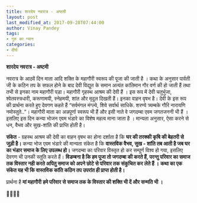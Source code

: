 ```yaml
---
title: शारदेय नवरात्र - अष्टमी
layout: post
last_modified_at: 2017-09-28T07:44:00
author: Vinay Pandey
tags:
- गुरु का ग्यान
categories:
- दीर्घ
---
```

**शारदेय नवरात्र - अष्टमी**

नवरात्र के आठवें दिन माता आदि शक्ति के महागौरी स्वरूप की पूजा की जाती है ।  कथा के अनुसार पार्वती जी के कठिन तप के सफल होने के बाद देवी विद्युत के समान अत्यंत कांतिमान गौर वर्ण की हो जाती हैं तथा तभी से इनका नाम महागौरी पड़ा।
महागौरी गृहस्थ आश्रम की देवी हैं । इस रूप में देवी चतुर्भुजा, श्वेतवस्त्रधारी, करूणामयी, स्नेहमयी, शांत और मृदुल दिखती हैं। इनका वाहन वृषभ है। देवी के इस रूप की प्रार्थना करते हुए देवगण कहते हैं “सर्वमंगल मंग्ल्ये, शिवे सर्वार्थ साधिके. शरण्ये त्र्यम्बके गौरि नारायणि नमोस्तुते..”। महागौरी माता का अन्नपूर्णा स्वरूप भी हैं और इसी नाते वे जगदम्बा एवम जगतजननी भी हैं । इसलिए इस दिन कन्या भोजन एवम भंडारे का विशेष महत्व माना जाता है । मान्यता अनुसार, ऐसा करने से धन, वैभव और सुख-शांति की प्राप्ति होती है।

**संकेत** - ग्रहस्थ आश्रम की देवी का वाहन वृषभ का होना दर्शाता है कि **घर की तरक्की कृषि की बेहतरी से जुड़ी है।** कन्या भोज एवम भंडारे की मान्यता संकेत है कि **वास्तविक वैभव, सुख - शांति तब आती है जब घर का भंडार समाज के लिए उपलब्ध हो।**
जगदम्बा का परिवार विस्तृत हो कर सम्पूर्ण विश्व हो गया, इसलिए देवगण भी उनकी स्तुति करते हैं।  **विडम्बना है कि हम पूजा तो जगदम्बा की करते हैं, परन्तु परिवार का समाज तक विस्तार नही करते अपितु समाज को अपने छोटे से परिवार तक संकुचित कर लेते हैं ।**
**कथा का एक संकेत यह भी कि वास्तविक कांति कठिन तप उपरांत ही प्राप्त होती है।**

प्रार्थना है
**मां महागौरी**
**हमे परिवार से समाज तक के विस्तार की शक्ति भी दें और सन्मति भी ।**

🙏🌷🌷🙏


